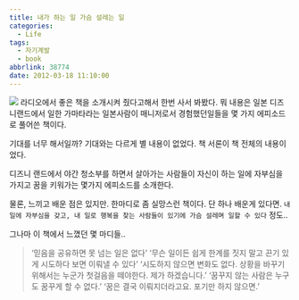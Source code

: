 ```yaml
---
title: 내가 하는 일 가슴 설레는 일
categories:
  - Life
tags:
  - 자기계발
  - book
abbrlink: 38774
date: 2012-03-18 11:10:00
---
```

![](book.jpg)
라디오에서 좋은 책을 소개시켜 줬다고해서 한번 사서 봐봤다.
뭐 내용은 일본 디즈니랜드에서 일한 가마타라는 일본사람이 매니저로서 경험했던일들을 몇 가지 에피소드로 풀어쓴 책이다.

기대를 너무 해서일까? 기대와는 다르게 별 내용이 없었다.
책 서론이 책 전체의 내용이 었다.

디즈니 랜드에서 야간 청소부를 하면서 살아가는 사람들이 자신이 하는 일에 자부심을 가지고
꿈을 키워가는 몇가지 에피소드를 소개한다.

물론, 느끼고 배운 점은 있지만. 한마디로 좀 실망스런 책이다.
단 하나 배운게 있다면.
`내 일에 자부심을 갖고, 내 일로 행복을 찾는 사람들이 있기에 가슴 설레며 일할 수 있다` 정도..

그나마 이 책에서 느꼈던 몇 마디들..

> ‘믿음을 공유하면 못 넘는 일은 없다’
‘무슨 일이든 쉽게 한계를 짓지 말고 끈기 있게 시도하다 보면 이뤄낼 수 있다’
‘시도하지 않으면 변화도 없다. 상황을 바꾸기 위해서는 누군가 첫걸음을 떼야한다. 제가 하겠습니다.’
‘꿈꾸지 않는 사람은 누구도 꿈꾸게 할 수 없다.’
‘꿈은 결국 이뤄지더라고요. 포기만 하지 않으면.’

